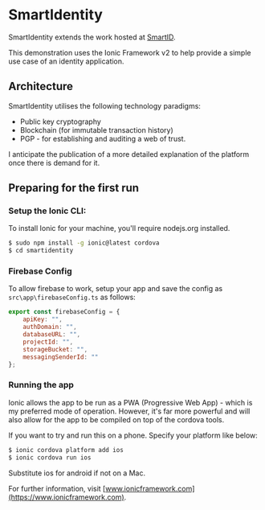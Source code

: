 # SmartIdentity

SmartIdentity extends the work hosted at [SmartID](https://github.com/smartidentity).

This demonstration uses the Ionic Framework v2 to help provide a simple use case of an identity application.

## Architecture

SmartIdentity utilises the following technology paradigms:  

* Public key cryptography
* Blockchain (for immutable transaction history)
* PGP - for establishing and auditing a web of trust.

I anticipate the publication of a more detailed explanation of the platform once there is demand for it.

## Preparing for the first run

### Setup the Ionic CLI:

To install Ionic for your machine, you'll require nodejs.org installed.

```bash
$ sudo npm install -g ionic@latest cordova
$ cd smartidentity
```

### Firebase Config

To allow firebase to work, setup your app and save the config as `src\app\firebaseConfig.ts` as follows:

```javascript
export const firebaseConfig = {
    apiKey: "",
    authDomain: "",
    databaseURL: "",
    projectId: "",
    storageBucket: "",
    messagingSenderId: ""
};
```

### Running the app

Ionic allows the app to be run as a PWA (Progressive Web App) - which is my preferred mode of operation.  However,
it's far more powerful and will also allow for the app to be compiled on top of the cordova tools.

If you want to try and run this on a phone.  Specify your platform like below:

```bash
$ ionic cordova platform add ios
$ ionic cordova run ios
```

Substitute ios for android if not on a Mac.

For further information, visit [www.ionicframework.com](https://www.ionicframework.com).